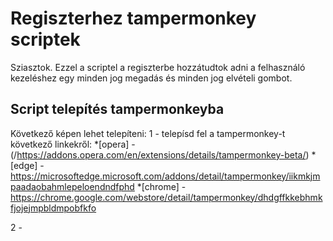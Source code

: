 # Regiszterhez tampermonkey scriptek

Sziasztok. 
Ezzel a scriptel a regiszterbe hozzátudtok adni a felhasználó kezeléshez egy minden jog megadás és minden jog elvételi gombot. 

## Script telepítés tampermonkeyba

Következő képen lehet telepíteni:
1 - telepísd fel a tampermonkey-t következő linkekről:
 *[opera] - (/https://addons.opera.com/en/extensions/details/tampermonkey-beta/)
  *[edge] - https://microsoftedge.microsoft.com/addons/detail/tampermonkey/iikmkjmpaadaobahmlepeloendndfphd
*[chrome] - https://chrome.google.com/webstore/detail/tampermonkey/dhdgffkkebhmkfjojejmpbldmpobfkfo

2 - 
